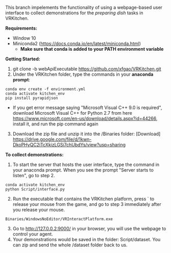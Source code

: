 This branch impelements the functionality of using a webpage-based user interface to collect demonstrations for the *preparing dish* tasks in VRKitchen.

**Requirements:**
- Window 10
- Miniconda2 (https://docs.conda.io/en/latest/miniconda.html)
	- **Make sure that conda is added to your PATH environment variable**

**Getting Started:**
1. git clone -b webApiExecutable https://github.com/xfgao/VRKitchen.git
2. Under the VRKitchen folder, type the commands in your **anaconda prompt**:
```
conda env create -f environment.yml  
conda activate kitchen_env
pip install pyrapidjson
```
- If you get error message saying "Microsoft Visual C++ 9.0 is required", download Microsoft Visual C++ for Python 2.7 from here https://www.microsoft.com/en-us/download/details.aspx?id=44266, install it, and run the pip command again
3. Download the zip file and unzip it into the /Binaries folder:
[Download] https://drive.google.com/file/d/1kwn-DkoPHyQC2iTcXkizLGSi7chUbdYs/view?usp=sharing

**To collect demonstrations:**
1. To start the server that hosts the user interface, type the command in your anaconda prompt. When you see the prompt "Server starts to listen", go to step 2.
```
conda activate kitchen_env
python Script/interface.py
```
2. Run the executable that contains the VRKitchen platform, press \` to release your mouse from the game, and go to step 3 immediately after you release your mouse.
```
Binaries/WindowsNoEditor/VRInteractPlatform.exe
```
3. Go to http://127.0.0.2:9000/ in your browser, you will use the webpage to control your agent.
4. Your demonstrations would be saved in the folder: Script/dataset. You can zip and send the whole /dataset folder back to us.
